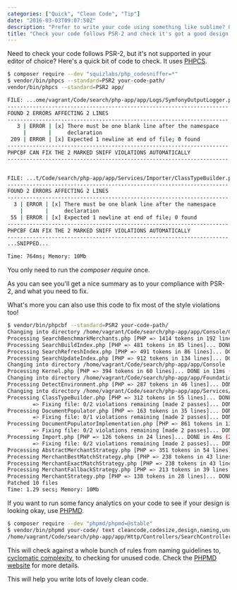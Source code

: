 ```yaml
---
categories: ["Quick", "Clean Code", "Tip"]
date: "2016-03-03T09:07:50Z"
description: "Prefer to write your code using something like sublime? Or ever been stuck without your IDE of choice, this tip will tell you how to run code standard checks on the commandline."
title: "Check your code follows PSR-2 and check it's got a good design on the command line"
---
```


Need to check your code follows PSR-2, but it's not supported in your
editor of choice? Here's a quick bit of code to check. It uses
[PHPCS](https://github.com/squizlabs/PHP_CodeSniffer).

```bash
$ composer require --dev "squizlabs/php_codesniffer=*"
$ vendor/bin/phpcs --standard=PSR2 your-code-path/
vendor/bin/phpcs --standard=PSR2 app/

FILE: ...ome/vagrant/Code/search/php-app/app/Logs/SymfonyOutputLogger.php
----------------------------------------------------------------------
FOUND 2 ERRORS AFFECTING 2 LINES
----------------------------------------------------------------------
   3 | ERROR | [x] There must be one blank line after the namespace
     |       |     declaration
 209 | ERROR | [x] Expected 1 newline at end of file; 0 found
----------------------------------------------------------------------
PHPCBF CAN FIX THE 2 MARKED SNIFF VIOLATIONS AUTOMATICALLY
----------------------------------------------------------------------


FILE: ...t/Code/search/php-app/app/Services/Importer/ClassTypeBuilder.php
----------------------------------------------------------------------
FOUND 2 ERRORS AFFECTING 2 LINES
----------------------------------------------------------------------
  3 | ERROR | [x] There must be one blank line after the namespace
    |       |     declaration
 55 | ERROR | [x] Expected 1 newline at end of file; 0 found
----------------------------------------------------------------------
PHPCBF CAN FIX THE 2 MARKED SNIFF VIOLATIONS AUTOMATICALLY
----------------------------------------------------------------------
...SNIPPED...

Time: 764ms; Memory: 10Mb


```

You only need to run the _composer require_ once.

As you can see you'll get a nice summary as to your compliance with
PSR-2, and what you need to fix.

What's more you can also use this code to fix most of the style
violations too!

```bash
$ vendor/bin/phpcbf --standard=PSR2 your-code-path/
Changing into directory /home/vagrant/Code/search/php-app/app/Console/Commands
Processing SearchBenchmarkMerchants.php [PHP => 1414 tokens in 192 lines]... DONE in 44ms (0 fixable violations)
Processing SearchBuildIndex.php [PHP => 481 tokens in 85 lines]... DONE in 13ms (0 fixable violations)
Processing SearchRefreshIndex.php [PHP => 491 tokens in 86 lines]... DONE in 13ms (0 fixable violations)
Processing SearchUpdateIndex.php [PHP => 912 tokens in 134 lines]... DONE in 29ms (0 fixable violations)
Changing into directory /home/vagrant/Code/search/php-app/app/Console
Processing Kernel.php [PHP => 394 tokens in 60 lines]... DONE in 11ms (0 fixable violations)
Changing into directory /home/vagrant/Code/search/php-app/app/Foundation/Bootstrap
Processing DetectEnvironment.php [PHP => 287 tokens in 46 lines]... DONE in 8ms (0 fixable violations)
Changing into directory /home/vagrant/Code/search/php-app/app/Services/Importer
Processing ClassTypeBuilder.php [PHP => 312 tokens in 55 lines]... DONE in 10ms (2 fixable violations)
        => Fixing file: 0/2 violations remaining [made 2 passes]... DONE in 21ms
Processing DocumentPopulator.php [PHP => 163 tokens in 35 lines]... DONE in 5ms (1 fixable violations)
        => Fixing file: 0/1 violations remaining [made 2 passes]... DONE in 13ms
Processing DocumentPopulatorImplementation.php [PHP => 861 tokens in 132 lines]... DONE in 32ms (2 fixable violations)
        => Fixing file: 0/2 violations remaining [made 2 passes]... DONE in 55ms
Processing Import.php [PHP => 126 tokens in 24 lines]... DONE in 4ms (2 fixable violations)
        => Fixing file: 0/2 violations remaining [made 2 passes]... DONE in 11ms
Processing AbstractMerchantStrategy.php [PHP => 351 tokens in 54 lines]... DONE in 10ms (0 fixable violations)
Processing MerchantBestMatchStrategy.php [PHP => 238 tokens in 43 lines]... DONE in 15ms (0 fixable violations)
Processing MerchantExactMatchStrategy.php [PHP => 238 tokens in 43 lines]... DONE in 8ms (0 fixable violations)
Processing MerchantFallbackStrategy.php [PHP => 213 tokens in 39 lines]... DONE in 6ms (0 fixable violations)
Processing MerchantStrategy.php [PHP => 138 tokens in 28 lines]... DONE in 4ms (0 fixable violations)
Patched 10 files
Time: 1.29 secs; Memory: 10Mb

```

If you want to run some fancy analytics on your code to see if your
design is looking okay, use [PHPMD](https://phpmd.org/).

```bash
$ composer require --dev "phpmd/phpmd=@stable"
$ vendor/bin/phpmd your-code/ text cleancode,codesize,design,naming,unusedcode
/home/vagrant/Code/search/php-app/app/Http/Controllers/SearchController.php:29	The class SearchController has a coupling between objects value of 13. Consider to reduce the number of dependencies under 13.
```

This will check against a whole bunch of rules from naming guidelines
to, [cyclomatic complexity](/blog/2015/3/10/cyclomatic-complexity),
to checking for unused code. Check the [PHPMD website](https://phpmd.org/) for more
details.

This will help you write lots of lovely clean code.
